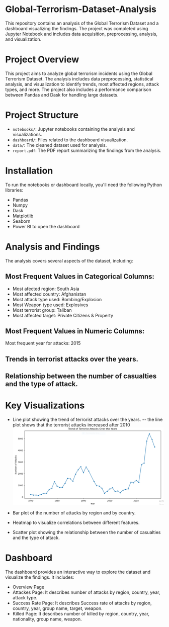 # Global-Terrorism-Dataset-Analysis
This repository contains an analysis of the Global Terrorism Dataset and a dashboard visualizing the findings.
The project was completed using Jupyter Notebook and includes data acquisition, preprocessing, analysis, and visualization.

# Project Overview
This project aims to analyze global terrorism incidents using the Global Terrorism Dataset.
The analysis includes data preprocessing, statistical analysis, and visualization to identify trends,
most affected regions, attack types, and more.
The project also includes a performance comparison between Pandas and Dask for handling large datasets.

# Project Structure
- `notebooks/`: Jupyter notebooks containing the analysis and visualizations.
- `dashboard/`: Files related to the dashboard visualization.
- `data/`: The cleaned dataset used for analysis.
- `report.pdf`: The PDF report summarizing the findings from the analysis.

# Installation
To run the notebooks or dashboard locally, you'll need the following Python libraries:
- Pandas
- Numpy
- Dask
- Matplotlib
- Seaborn
- Power BI to open the dashboard

# Analysis and Findings
The analysis covers several aspects of the dataset, including:
## Most Frequent Values in Categorical Columns:
- Most afected region: South Asia
- Most affected country: Afghanistan
- Most attack type used: Bombing/Explosion
- Most Weapon type used: Explosives
- Most terrorist group: Taliban
- Most affected target: Private Citizens & Property
## Most Frequent Values in Numeric Columns:
Most frequent year for attacks: 2015

## Trends in terrorist attacks over the years.
## Relationship between the number of casualties and the type of attack.

# Key Visualizations
- Line plot showing the trend of terrorist attacks over the years.
-- the line plot shows that the terrorist attacks increased after 2010
![My Image](Images/Capture1.PNG)

- Bar plot of the number of attacks by region and by country.
- Heatmap to visualize correlations between different features.
- Scatter plot showing the relationship between the number of casualties and the type of attack.

# Dashboard
The dashboard provides an interactive way to explore the dataset and visualize the findings. 
It includes:
- Overview Page
- Attackes Page: It describes number of attacks by region, country, year, attack type.
- Success Rate Page: It describes Success rate of attacks by region, country, year, group name, target, weapon.
- Killed Page: It describes number of killed by region, country, year, nationality, group name, weapon.

